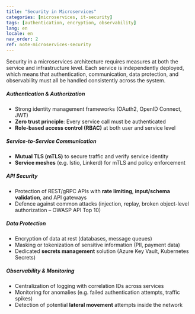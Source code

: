 ```yaml
---
title: "Security in Microservices"
categories: [microservices, it-security]
tags: [authentication, encryption, observability]
lang: en
locale: en
nav_order: 2
ref: note-microservices-security
---
```

Security in a microservices architecture requires measures at both the service and infrastructure level. Each service is independently deployed, which means that authentication, communication, data protection, and observability must all be handled consistently across the system.

##### Authentication & Authorization
- Strong identity management frameworks (OAuth2, OpenID Connect, JWT)  
- **Zero trust principle**: Every service call must be authenticated  
- **Role-based access control (RBAC)** at both user and service level  

##### Service-to-Service Communication
- **Mutual TLS (mTLS)** to secure traffic and verify service identity  
- **Service meshes** (e.g. Istio, Linkerd) for mTLS and policy enforcement  

##### API Security
- Protection of REST/gRPC APIs with **rate limiting**, **input/schema validation**, and API gateways  
- Defence against common attacks (injection, replay, broken object-level authorization – OWASP API Top 10)  

##### Data Protection
- Encryption of data at rest (databases, message queues)  
- Masking or tokenization of sensitive information (PII, payment data)  
- Dedicated **secrets management** solution (Azure Key Vault, Kubernetes Secrets)  

##### Observability & Monitoring
- Centralization of logging with correlation IDs across services  
- Monitoring for anomalies (e.g. failed authentication attempts, traffic spikes)  
- Detection of potential **lateral movement** attempts inside the network  